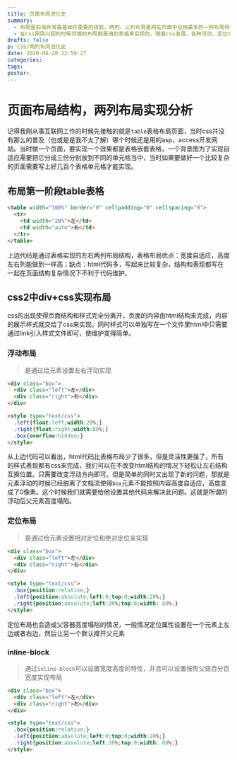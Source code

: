 ```yaml
---
title: 页面布局进化史
summary:
  - 布局是前端开发最基础作重要的技能，两列，三列布局是网站页面中应用最多的一种布局样式基本上是：左右结构左边是分类右边是内容，左中右结构，主要内容在中间，两边放次要内容。
  - 在css刚刚兴起的时候页面的布局都是用的表格来实现的，随着css发展，各种浮动，定位布局开始流行，特别是css3的出现使得我们在实现一些复杂的页面布局变的简单，flex，grid，columns
drafts: false
p: CSS/两列布局进化史
date: 2020-06-20 22:59:27
categories:
tags:
poster:
---
```


# 页面布局结构，两列布局实现分析

记得我刚从事互联网工作的时候先接触的就是`table`表格布局页面，当时css并没有那么的普及（也或是是我不太了解）哪个时候还是用的asp，access开发网站。当时做一个页面，要实现一个效果都是表格嵌套表格，一个背景图为了实现自适应需要把它分成三份分别放到不同的单元格当中，当时如果要做好一个比较复杂的页面需要写上好几百个表格单元格才能实现。

## 布局第一阶段table表格

```html
<table width="100%" border="0" cellpadding="0" cellspacing="0">
  <tr>
    <td width="20%">左</td>
    <td width="auto">右</td>
  </tr>
</table>
```
上边代码是通过表格实现的左右两列布局结构，表格布局优点：宽度自适应，高度左右列能做到一样高；缺点：html代码多，写起来比较复杂，结构和表现都写在一起在页面结构复杂情况下不利于代码维护。

## css2中div+css实现布局

css的出现使得页面结构和样式完全分离开，页面的内容由html结构来完成，内容的展示样式就交给了css来实现。同时样式可以单独写在一个文件里html中只需要通过link引入样式文件即可，使维护变得简单。

### 浮动布局
> 是通过给元素设置左右浮动实现

```html
<div class="box">
  <div class="left">左</div>
  <div class="right">右</div>
</div>

<style type="text/css">
  .left{float:left;width:20%;}
  .right{float:right;width:80%;}
  .box{overflow:hidden;}
</style>
```

从上边代码可以看出，html代码比表格布局少了很多，但是灵活性更强了，所有的样式表现都有css来完成，我们可以在不改变html结构的情况下轻松让左右结构互换位置。只需要改变浮动方向即可。但是简单的同时又出现了新的问题，那就是元素浮动的时候已经脱离了文档流使得`box`元素不能按照内容高度自适应，高度变成了0像素。这个时候我们就需要给他设置其他代码来解决此问题。这就是所谓的浮动后父元素高度塌陷。

### 定位布局
> 是通过给元素设置相对定位和绝对定位来实现

```html
<div class="box">
  <div class="left">左</div>
  <div class="right">右</div>
</div>

<style type="text/css">
  .box{position:relative;}
  .left{position:absolute;left:0;top:0;width:20%;}
  .right{position:absolute;left:20%;top:0;width: 80%;}
</style>
```
定位布局也会造成父容器高度塌陷的情况，一般情况定位属性设置在一个元素上左边或者右边，然后让另一个默认撑开父元素

### inline-block

> 通过`inline-block`可以设置宽度高度的特性，并且可以设置按照父级百分百宽度实现布局

```html
<div class="box">
  <div class="left">左</div>
  <div class="right">右</div>
</div>

<style type="text/css">
  .box{position:relative;}
  .left{position:absolute;left:0;top:0;width:20%;}
  .right{position:absolute;left:20%;top:0;width: 80%;}
</style>
```
